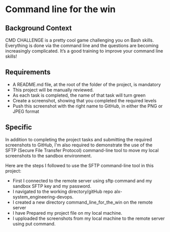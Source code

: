 # Command line for the win

## Background Context
CMD CHALLENGE is a pretty cool game challenging you on Bash skills. Everything is done via the command line and the questions are becoming increasingly complicated. It’s a good training to improve your command line skills!

## Requirements

- A README.md file, at the root of the folder of the project, is mandatory
- This project will be manually reviewed.
- As each task is completed, the name of that task will turn green
- Create a screenshot, showing that you completed the required levels
- Push this screenshot with the right name to GitHub, in either the PNG or JPEG format

## Specific

In addition to completing the project tasks and submitting the required screenshots to GitHub, I'm also required to demonstrate the use of the SFTP (Secure File Transfer Protocol) command-line tool to move my local screenshots to the sandbox environment.

Here are the steps I followed to use the SFTP command-line tool in this project:

- First I connected to the remote server using sftp command and my sandbox SFTP key and my password.
- I navigated to the working directory/gitHub repo alx-system_engineering-devops.
- I created a new directory command_line_for_the_win on the remote server
- I have Prepared my project file on my local machine.
- I upploaded the screenshots from my local machine to the remote server using put command.
